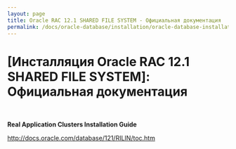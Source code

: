 ```yaml
---
layout: page
title: Oracle RAC 12.1 SHARED FILE SYSTEM - Официальная документация
permalink: /docs/oracle-database/installation/oracle-database-installation/distributed/rac/linux/6.7/oracle/12.1/nfs/docs/
---
```


# [Инсталляция Oracle RAC 12.1 SHARED FILE SYSTEM]: Официальная документация


<br/>

<strong>Real Application Clusters Installation Guide<br/></strong>

http://docs.oracle.com/database/121/RILIN/toc.htm
